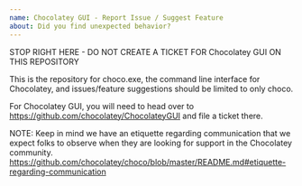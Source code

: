 ```yaml
---
name: Chocolatey GUI - Report Issue / Suggest Feature
about: Did you find unexpected behavior?
---
```


STOP RIGHT HERE - DO NOT CREATE A TICKET FOR Chocolatey GUI ON THIS REPOSITORY

This is the repository for choco.exe, the command line interface for Chocolatey, and issues/feature suggestions should be limited to only choco. 

For Chocolatey GUI, you will need to head over to https://github.com/chocolatey/ChocolateyGUI and file a ticket there.



NOTE: Keep in mind we have an etiquette regarding communication that we expect folks to observe when they are looking for support in the Chocolatey community. https://github.com/chocolatey/choco/blob/master/README.md#etiquette-regarding-communication